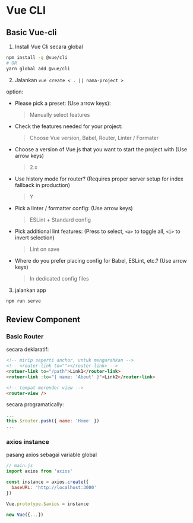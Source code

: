 # Vue CLI

## Basic Vue-cli

1. Install Vue Cli secara global

```bash
npm install -g @vue/cli
# OR
yarn global add @vue/cli
```

2. Jalankan `vue create < . || nama-project >`

option:

- Please pick a preset: (Use arrow keys):
  > Manually select features
- Check the features needed for your project:
  > Choose Vue version, Babel, Router, Linter / Formater
- Choose a version of Vue.js that you want to start the project with (Use arrow keys)
  > 2.x
- Use history mode for router? (Requires proper server setup for index fallback in production)
  > Y
- Pick a linter / formatter config: (Use arrow keys)
  > ESLint + Standard config
- Pick additional lint features: (Press <space> to select, `<a>` to toggle all, `<i>` to invert selection)
  > Lint on save
- Where do you prefer placing config for Babel, ESLint, etc.? (Use arrow keys)
  > In dedicated config files


3. jalankan app

```bash
npm run serve
```

## Review Component

### Basic Router

secara deklaratif:

```html
<!-- mirip seperti anchor, untuk mengarahkan -->
<!-- <router-link to=""></router-link> -->
<rotuer-link to="/path">Link1</router-link>
<rotuer-link :to="{ name: 'About' }">Link2</router-link>

<!-- tempat merender view -->
<router-view />
```

secara programatically:
```js
...
this.$router.push({ name: 'Home' })
...
```

### axios instance

pasang axios sebagai variable global

```js
// main.js
import axios from 'axios'

const instance = axios.create({
  baseURL: 'http://localhost:3000'
})

Vue.prototype.$axios = instance

new Vue({...})
```

